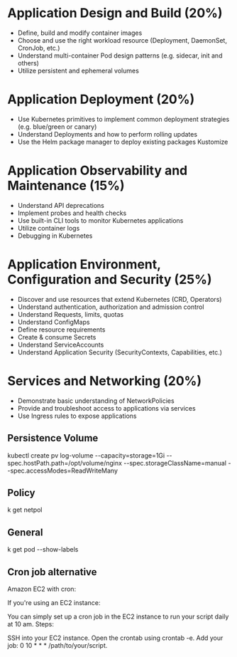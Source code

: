 # Application Design and Build (20%)
- Define, build and modify container images
- Choose and use the right workload resource (Deployment, DaemonSet, CronJob, etc.)
- Understand multi-container Pod design patterns (e.g. sidecar, init and others)
- Utilize persistent and ephemeral volumes

# Application Deployment (20%)
- Use Kubernetes primitives to implement common deployment strategies (e.g. blue/green or canary)
- Understand Deployments and how to perform rolling updates
- Use the Helm package manager to deploy existing packages
Kustomize

# Application Observability and Maintenance (15%)
- Understand API deprecations
- Implement probes and health checks
- Use built-in CLI tools to monitor Kubernetes applications
- Utilize container logs
- Debugging in Kubernetes

# Application Environment, Configuration and Security (25%)
- Discover and use resources that extend Kubernetes (CRD, Operators)
- Understand authentication, authorization and admission control
- Understand Requests, limits, quotas
- Understand ConfigMaps
- Define resource requirements
- Create & consume Secrets
- Understand ServiceAccounts
- Understand Application Security (SecurityContexts, Capabilities, etc.)

# Services and Networking (20%)
- Demonstrate basic understanding of NetworkPolicies
- Provide and troubleshoot access to applications via services
- Use Ingress rules to expose applications

## Persistence Volume

kubectl create pv log-volume --capacity=storage=1Gi --spec.hostPath.path=/opt/volume/nginx --spec.storageClassName=manual --spec.accessModes=ReadWriteMany

## Policy
k get netpol

## General

k get pod --show-labels

## Cron job alternative
Amazon EC2 with cron:

If you're using an EC2 instance:

You can simply set up a cron job in the EC2 instance to run your script daily at 10 am.
Steps:

SSH into your EC2 instance.
Open the crontab using crontab -e.
Add your job: 0 10 * * * /path/to/your/script.